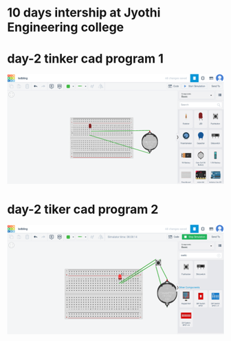 # 10 days intership at Jyothi Engineering college

# day-2 tinker cad program 1

![no photo](https://github.com/muhammedanshid/10-days-internship/blob/main/anshidtinkercad.png)

# day-2 tiker cad program 2

![no photo](https://github.com/muhammedanshid/10-days-internship/blob/main/anshidtinkecade2.png)

